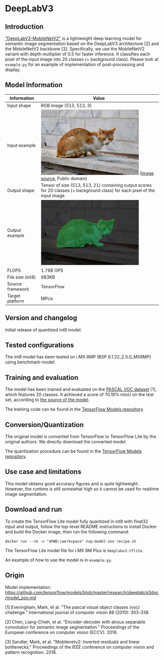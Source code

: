 # DeepLabV3

## Introduction

["DeepLabV3-MobileNetV2"](https://tfhub.dev/sayakpaul/lite-model/deeplabv3-mobilenetv2_dm05-int8/1/default/2) is a lightweight deep learning model for semantic image segmentation based on the DeepLabV3 architecture [2] and the MobileNetV2 backbone [3].
Specifically, we use the MobileNetV2 variant with depth multiplier of 0.5 for faster inference.
It classifies each pixel of the input image into 20 classes (+ background class).
Please look at `example.py` for an example of implementation of post-processing and display.


## Model Information

Information   | Value
---           | ---
Input shape   | RGB image (513, 513, 3)
Input example | <img src="example_input.jpg" width=320px> ([Image source](https://upload.wikimedia.org/wikipedia/commons/thumb/f/f6/Stray_Cat%2C_Nafplio.jpg/800px-Stray_Cat%2C_Nafplio.jpg), Public domain)
Output shape  | Tensor of size (513, 513, 21) containing output scores for 20 classes (+ background class) for each pixel of the input image.
Output example | <img src="example_output.jpg" width=320px>
FLOPS | 1.76B OPS
File size (int8) | 983KB
Source framework | TensorFlow
Target platform | MPUs

## Version and changelog

Initial release of quantized int8 model.

## Tested configurations

The int8 model has been tested on i.MX 8MP (BSP 6.1.22_2.0.0_MX8MP) using benchmark-model.

## Training and evaluation

The model has been trained and evaluated on the [PASCAL VOC dataset](https://host.robots.ox.ac.uk/pascal/VOC/) [1], which features 20 classes.
It achieved a score of 70.19% mIoU on the test set, according to [the source of the model](https://github.com/tensorflow/models/blob/master/research/deeplab/g3doc/model_zoo.md).

The training code can be found in the [TensorFlow Models repository](https://github.com/tensorflow/models/blob/master/research/deeplab/train.py).

## Conversion/Quantization

The original model is converted from TensorFlow to TensorFlow Lite by the original authors. We directly download the converted model.

The quantization procedure can be found in the [TensorFlow Models repository](https://github.com/tensorflow/models/blob/master/research/deeplab/g3doc/quantize.md).

## Use case and limitations

This model obtains good accuracy figures and is quite lightweight. However, the runtime is still somewhat high so it cannot be used for realtime image segmentation.

## Download and run

To create the TensorFlow Lite model fully quantized in int8 with float32 input and output, follow the top-level README instructions to install Docker and build the Docker image, then run the following command: 

    docker run --rm -v "$PWD:/workspace" nxp-model-zoo recipe.sh

The TensorFlow Lite model file for i.MX 8M Plus is `deeplabv3.tflite`.

An example of how to use the model is in `example.py`.

## Origin

Model implementation: https://github.com/tensorflow/models/blob/master/research/deeplab/g3doc/model_zoo.md

[1] Everingham, Mark, et al. "The pascal visual object classes (voc) challenge." International journal of computer vision 88 (2010): 303-338.

[2] Chen, Liang-Chieh, et al. "Encoder-decoder with atrous separable convolution for semantic image segmentation." Proceedings of the European conference on computer vision (ECCV). 2018.

[3] Sandler, Mark, et al. "Mobilenetv2: Inverted residuals and linear bottlenecks." Proceedings of the IEEE conference on computer vision and pattern recognition. 2018.